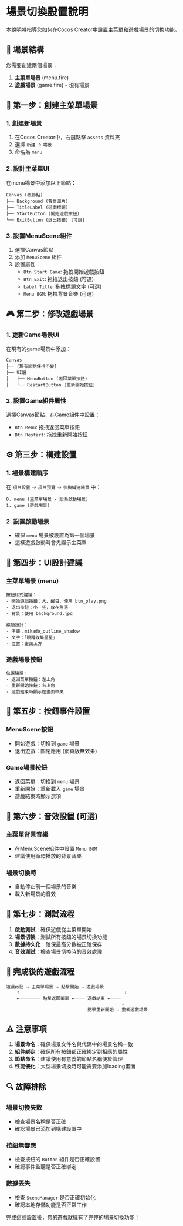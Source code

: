 # 場景切換設置說明

本說明將指導您如何在Cocos Creator中設置主菜單和遊戲場景的切換功能。

## 📁 場景結構

您需要創建兩個場景：

1. **主菜單場景** (menu.fire)
2. **遊戲場景** (game.fire) - 現有場景

## 🎯 第一步：創建主菜單場景

### 1. 創建新場景

1. 在Cocos Creator中，右鍵點擊 `assets` 資料夾
2. 選擇 `新建` → `場景`
3. 命名為 `menu`

### 2. 設計主菜單UI

在menu場景中添加以下節點：

```
Canvas (根節點)
├── Background (背景圖片)
├── TitleLabel (遊戲標題)
├── StartButton (開始遊戲按鈕)
└── ExitButton (退出按鈕) [可選]
```

### 3. 設置MenuScene組件

1. 選擇Canvas節點
2. 添加 `MenuScene` 組件
3. 設置屬性：
   - `Btn Start Game`: 拖拽開始遊戲按鈕
   - `Btn Exit`: 拖拽退出按鈕 (可選)
   - `Label Title`: 拖拽標題文字 (可選)
   - `Menu BGM`: 拖拽背景音樂 (可選)

## 🎮 第二步：修改遊戲場景

### 1. 更新Game場景UI

在現有的game場景中添加：

```
Canvas
├── [現有節點保持不變]
├── UI層
│   ├── MenuButton (返回菜單按鈕)
│   └── RestartButton (重新開始按鈕)
```

### 2. 設置Game組件屬性

選擇Canvas節點，在Game組件中設置：

- `Btn Menu`: 拖拽返回菜單按鈕
- `Btn Restart`: 拖拽重新開始按鈕

## ⚙️ 第三步：構建設置

### 1. 場景構建順序

在 `項目設置` → `項目預覽` → `參與構建場景` 中：

```
0. menu (主菜單場景 - 設為啟動場景)
1. game (遊戲場景)
```

### 2. 設置啟動場景

- 確保 `menu` 場景被設置為第一個場景
- 這樣遊戲啟動時會先顯示主菜單

## 🎨 第四步：UI設計建議

### 主菜單場景 (menu)

```
按鈕樣式建議：
- 開始遊戲按鈕：大、醒目、使用 btn_play.png
- 退出按鈕：小一些，放在角落
- 背景：使用 background.jpg

標題設計：
- 字體：mikado_outline_shadow
- 文字：「跳躍收集星星」
- 位置：畫面上方
```

### 遊戲場景按鈕

```
位置建議：
- 返回菜單按鈕：左上角
- 重新開始按鈕：右上角
- 遊戲結束時顯示在畫面中央
```

## 🔧 第五步：按鈕事件設置

### MenuScene按鈕

- 開始遊戲：切換到 `game` 場景
- 退出遊戲：關閉應用 (網頁版無效果)

### Game場景按鈕

- 返回菜單：切換到 `menu` 場景
- 重新開始：重新載入 `game` 場景
- 遊戲結束時顯示選項

## 🎵 第六步：音效設置 (可選)

### 主菜單背景音樂

- 在MenuScene組件中設置 `Menu BGM`
- 建議使用循環播放的背景音樂

### 場景切換時

- 自動停止前一個場景的音樂
- 載入新場景的音效

## 📱 第七步：測試流程

1. **啟動測試**：確保遊戲從主菜單開始
2. **場景切換**：測試所有按鈕的場景切換功能
3. **數據持久化**：確保最高分數被正確保存
4. **音效測試**：檢查場景切換時的音效處理

## 🚀 完成後的遊戲流程

```
遊戲啟動 → 主菜單場景 → 點擊開始 → 遊戲場景
    ↑                                        ↓
    ←──────── 點擊返回菜單 ←──── 遊戲結束 ←────
                                            ↓
                               點擊重新開始 → 重載遊戲場景
```

## ⚠️ 注意事項

1. **場景命名**：確保場景文件名與代碼中的場景名稱一致
2. **組件綁定**：確保所有按鈕都正確綁定到相應的屬性
3. **節點命名**：建議使用有意義的節點名稱便於管理
4. **性能優化**：大型場景切換時可能需要添加loading畫面

## 🔍 故障排除

### 場景切換失敗

- 檢查場景名稱是否正確
- 確認場景已添加到構建設置中

### 按鈕無響應

- 檢查按鈕的 `Button` 組件是否正確設置
- 確認事件監聽是否正確綁定

### 數據丟失

- 檢查 `SceneManager` 是否正確初始化
- 確認本地存儲功能是否正常工作

完成這些設置後，您的遊戲就擁有了完整的場景切換功能！
